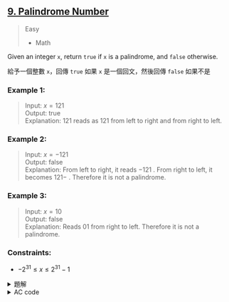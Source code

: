 ## [9. Palindrome Number](https://leetcode.com/problems/palindrome-number/)  

> Easy
> * Math  

Given an integer `x`, return `true` if `x` is a palindrome, and `false` otherwise.  

給予一個整數 `x`，回傳 `true` 如果 `x` 是一個回文，然後回傳 `false` 如果不是  

### Example 1:  

> Input: $x = 121$  
> Output: true  
> Explanation: $121$ reads as $121$ from left to right and from right to left.  

### Example 2:  

> Input: $x = -121$  
> Output: false  
> Explanation: From left to right, it reads $-121$ . From right to left, it becomes $121-$ . Therefore it is not a palindrome.  

### Example 3:  

> Input: $x = 10$  
> Output: false  
> Explanation: Reads $01$ from right to left. Therefore it is not a palindrome.  

### Constraints:  

* $-2^{31} \leq x \leq 2^{31} - 1$  

<details>

<summary>題解</summary>

就，把整數轉換成字串  
然後一個迴圈檢查  
用兩個指針，一個從頭一個從尾  
檢查兩者是否不同  

```cpp
class Solution {
public:
    bool isPalindrome(int x) {
        if(x<0){
            return 0;
        }
        string s;
        while(x!=0){
            s+=char(x%10-int('0'));
            x/=10;
        }
        for(int i=0;i<s.size();i++){
            if(s[i]!=s[s.size()-i-1]){
                return 0;
            }
        }
        return 1;
    }
};
```

![leet0009_0](https://hackmd.io/_uploads/rkXAJ2uo0.png)  

* 空間複雜度： $O(log N)$  
* 時間複雜度： $O(log N)$  

然後其實用兩個指針  
一個從頭一個從尾  
檢查兩者是否不同的方法  
會重複檢查到一半的位置  
所以如果把檢查的範圍砍半  
時間便可以減少  

```cpp
class Solution {
public:
    bool isPalindrome(int x) {
        if(x<0){
            return 0;
        }
        string s;
        while(x!=0){
            s+=char(x%10-int('0'));
            x/=10;
        }
        for(int i=0;i<s.size()/2;i++){
            if(s[i]!=s[s.size()-i-1]){
                return 0;
            }
        }
        return 1;
    }
};
```

![leet0009_1](https://hackmd.io/_uploads/S1Mkb3Oj0.png)  

* 空間複雜度： $O(log N)$  
* 時間複雜度： $O(log N)$  

</details>

<details>

<summary>AC code</summary>

```cpp
class Solution {
public:
    bool isPalindrome(int x) {
        if(x<0){
            return 0;
        }
        string s;
        while(x!=0){
            s+=char(x%10-int('0'));
            x/=10;
        }
        for(int i=0;i<s.size()/2;i++){
            if(s[i]!=s[s.size()-i-1]){
                return 0;
            }
        }
        return 1;
    }
};
```

</details>
